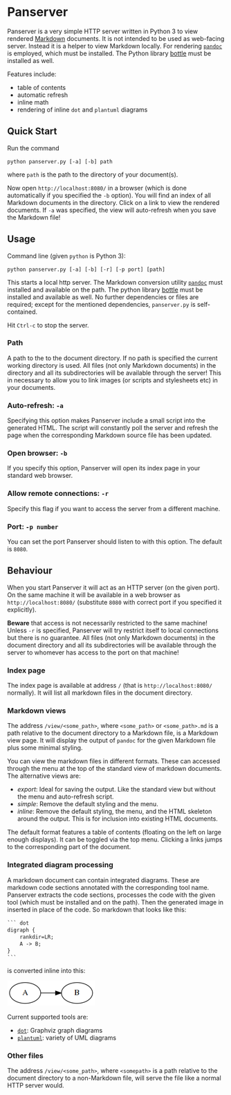 # Panserver

Panserver is a very simple HTTP server written in Python 3 to view rendered [Markdown](https://en.wikipedia.org/wiki/Markdown) documents.
It is not intended to be used as web-facing server. Instead it is a helper to view Markdown locally. For rendering [`pandoc`](http://pandoc.org/) is employed, which must be installed. The Python library [bottle](https://bottlepy.org/docs/dev/) must be installed as well.

Features include:

- table of contents
- automatic refresh
- inline math
- rendering of inline `dot` and `plantuml` diagrams

## Quick Start

Run the command

```
python panserver.py [-a] [-b] path
```

where `path` is the path to the directory of your document(s).

Now open `http://localhost:8080/` in a browser (which is done automatically if you specified the `-b` option). You will find an index of all Markdown documents in the directory. Click on a link to view the rendered documents. If `-a` was specified, the view will auto-refresh when you save the Markdown file!

## Usage

Command line (given `python` is Python 3):

```
python panserver.py [-a] [-b] [-r] [-p port] [path]
```

This starts a local http server. The Markdown conversion utility [`pandoc`](http://pandoc.org/) must installed and available on the path.
The python library [bottle](https://bottlepy.org/docs/dev/) must be installed and available as well.
No further dependencies or files are required; except for the mentioned dependencies, `panserver.py` is self-contained.

Hit `Ctrl-c` to stop the server.

### Path

A path to the to the document directory. If no path is specified the current working directory is used.
All files (not only Markdown documents) in the directory and all its subdirectories will be available through the server! This in necessary to allow you to link images (or scripts and stylesheets etc) in your documents.

### Auto-refresh: `-a`

Specifying this option makes Panserver include a small script into the generated HTML. The script will constantly poll the server and refresh the page when the corresponding Markdown source file has been updated.

### Open browser: `-b`

If you specify this option, Panserver will open its index page in your standard web browser.

### Allow remote connections: `-r`

Specify this flag if you want to access the server from a different machine.

### Port: `-p number`

You can set the port Panserver should listen to with this option. The default is `8080`.

## Behaviour

When you start Panserver it will act as an HTTP server (on the given port).
On the same machine it will be available in a web browser as `http://localhost:8080/` (substitute `8080` with correct port if you specified it explicitly).

**Beware** that access is not necessarily restricted to the same machine!
Unless `-r` is specified, Panserver will try restrict itself to local connections but there is no guarantee.
All files (not only Markdown documents) in the document directory and all its subdirectories will be available through the server to whomever has access to the port on that machine!

### Index page

The index page is available at address `/` (that is `http://localhost:8080/` normally). It will list all markdown files in the document directory.

### Markdown views

The address `/view/<some_path>`, where `<some_path>` or `<some_path>.md` is a path relative to the document directory to a Markdown file, is a Markdown view page. It will display the output of `pandoc` for the given Markdown file plus some minimal styling.

You can view the markdown files in different formats.
These can accessed through the menu at the top of the standard view of
markdown documents. The alternative views are:

* *export*: Ideal for saving the output. Like the standard view but without
the menu and auto-refresh script.
* *simple*: Remove the default styling and the menu.
* *inline*: Remove the default styling, the menu, and the HTML skeleton
around the output. This is for inclusion into existing HTML documents.

The default format features a table of contents (floating on the left on large enough displays). It can be toggled via the top menu. Clicking a links jumps to the corresponding part of the document.

### Integrated diagram processing

A markdown document can contain integrated diagrams. These are markdown code sections annotated with the corresponding tool name. Panserver extracts the code sections, processes the code with the given tool (which must be installed and on the path). Then the generated image in inserted in place of the code. So markdown that looks like this:

    ``` dot
    digraph {
        rankdir=LR;
        A -> B;
    }
    ```

is converted inline into this:

![](img/dot.png)

Current supported tools are:

- [`dot`](https://graphviz.org/): Graphviz graph diagrams
- [`plantuml`](https://plantuml.com/): variety of UML diagrams

### Other files

The address `/view/<some_path>`, where `<somepath>` is a path relative to the document directory to a non-Markdown file, will serve the file like a normal HTTP server would.

